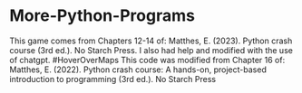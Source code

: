 # More-Python-Programs
This game comes from Chapters 12-14 of: Matthes, E. (2023). Python crash course (3rd ed.). No Starch Press. I also had help and modified with the use of chatgpt.
#HoverOverMaps
This code was modified from Chapter 16 of: Matthes, E. (2022). Python crash course: A hands-on, project-based introduction to programming (3rd ed.). No Starch Press
